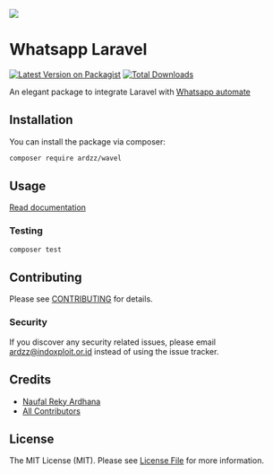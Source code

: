 ![](https://raw.githubusercontent.com/ardzz/wavel/master/images/wavel_header.png)
# Whatsapp Laravel

[![Latest Version on Packagist](https://img.shields.io/packagist/v/ardzz/wavel.svg?style=flat-square)](https://packagist.org/packages/ardzz/wavel)
[![Total Downloads](https://img.shields.io/packagist/dt/ardzz/wavel.svg?style=flat-square)](https://packagist.org/packages/ardzz/wavel)

An elegant package to integrate Laravel with [Whatsapp automate](https://github.com/open-wa/wa-automate-nodejs)   

## Installation

You can install the package via composer:

```bash
composer require ardzz/wavel
```

## Usage
[Read documentation](https://wavel.ardzz.codes/)

### Testing

```bash
composer test
```

## Contributing

Please see [CONTRIBUTING](CONTRIBUTING.md) for details.

### Security

If you discover any security related issues, please email ardzz@indoxploit.or.id instead of using the issue tracker.

## Credits

-   [Naufal Reky Ardhana](https://github.com/ardzz)
-   [All Contributors](../../contributors)

## License

The MIT License (MIT). Please see [License File](LICENSE.md) for more information.
